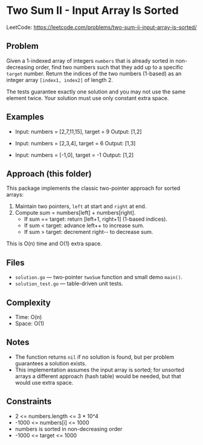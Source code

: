 # Two Sum II - Input Array Is Sorted

LeetCode: https://leetcode.com/problems/two-sum-ii-input-array-is-sorted/

Problem
-------
Given a 1-indexed array of integers `numbers` that is already sorted in non-decreasing order, find two numbers such that they add up to a specific `target` number. Return the indices of the two numbers (1-based) as an integer array `[index1, index2]` of length 2.

The tests guarantee exactly one solution and you may not use the same element twice. Your solution must use only constant extra space.

Examples
--------
- Input: numbers = [2,7,11,15], target = 9
  Output: [1,2]

- Input: numbers = [2,3,4], target = 6
  Output: [1,3]

- Input: numbers = [-1,0], target = -1
  Output: [1,2]

Approach (this folder)
----------------------
This package implements the classic two-pointer approach for sorted arrays:

1. Maintain two pointers, `left` at start and `right` at end.
2. Compute sum = numbers[left] + numbers[right].
   - If sum == target: return [left+1, right+1] (1-based indices).
   - If sum < target: advance left++ to increase sum.
   - If sum > target: decrement right-- to decrease sum.

This is O(n) time and O(1) extra space.

Files
-----
- `solution.go` — two-pointer `twoSum` function and small demo `main()`.
- `solution_test.go` — table-driven unit tests.

Complexity
----------
- Time: O(n)
- Space: O(1)

Notes
-----
- The function returns `nil` if no solution is found, but per problem guarantees a solution exists.
- This implementation assumes the input array is sorted; for unsorted arrays a different approach (hash table) would be needed, but that would use extra space.

Constraints
-----------
- 2 <= numbers.length <= 3 * 10^4
- -1000 <= numbers[i] <= 1000
- numbers is sorted in non-decreasing order
- -1000 <= target <= 1000
